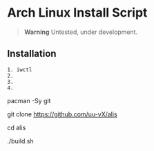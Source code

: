 # Arch Linux Install Script

> __Warning__
> Untested, under development.

##  Installation  
    1. iwctl
    2. 
    3. 
    4. 
pacman -Sy git

git clone https://github.com/uu-vX/alis

cd alis

./build.sh  